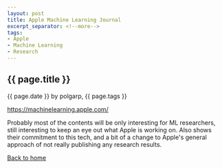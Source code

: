 ```yaml
---
layout: post
title: Apple Machine Learning Journal
excerpt_separator: <!--more-->
tags: 
- Apple
- Machine Learning
- Research
---
```


## {{ page.title }}

{{ page.date }} by polgarp, {{ page.tags }} 

<https://machinelearning.apple.com/>

Probably most of the contents will be only interesting for ML researchers, still interesting to keep an eye out what Apple is working on. Also shows their commitment to this tech, and a bit of a change to Apple's general approach of not really publishing any research results.

<!--more-->
<a href="{{ site.baseurl }}">Back to home</a>
